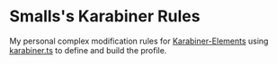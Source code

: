 # Smalls's Karabiner Rules

My personal complex modification rules for [Karabiner-Elements](https://karabiner-elements.pqrs.org/) using [karabiner.ts](https://github.com/evan-liu/karabiner.ts) to define and build the profile.
